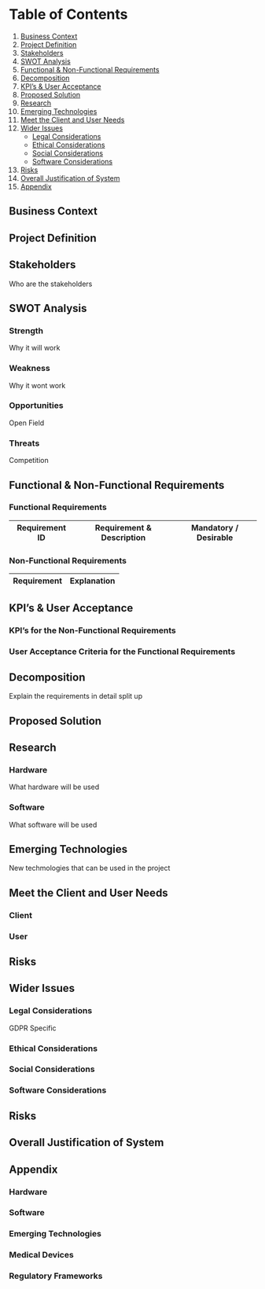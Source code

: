 # Table of Contents
1. [Business Context](#business-context)
2. [Project Definition](#project-definition)
3. [Stakeholders](#stakeholders)
4. [SWOT Analysis](#swot-analysis)
5. [Functional & Non-Functional Requirements](#functional--non-functional-requirements)
6. [Decomposition](#decomposition)
7. [KPI’s & User Acceptance](#kpis--user-acceptance)
8. [Proposed Solution](#proposed-solution)
9. [Research](#research)
10. [Emerging Technologies](#emerging-technologies)
11. [Meet the Client and User Needs](#meet-the-client-and-user-needs)
12. [Wider Issues](#wider-issues)
    - [Legal Considerations](#legal-considerations)
    - [Ethical Considerations](#ethical-considerations)
    - [Social Considerations](#social-considerations)
    - [Software Considerations](#software-considerations)
13. [Risks](#risks)
14. [Overall Justification of System](#overall-justification-of-system)
15. [Appendix](#appendix)

## Business Context

## Project Definition

## Stakeholders
Who are the stakeholders

## SWOT Analysis

### Strength
Why it will work

### Weakness
Why it wont work

### Opportunities
Open Field

### Threats
Competition

## Functional & Non-Functional Requirements

### Functional Requirements

| Requirement ID | Requirement & Description | Mandatory / Desirable |
| -------------- | ------------------------- | --------------------- |

### Non-Functional Requirements

| Requirement | Explanation |
| ----------- | ----------- |

## KPI’s & User Acceptance

### KPI’s for the Non-Functional Requirements

### User Acceptance Criteria for the Functional Requirements

## Decomposition
Explain the requirements in detail split up

## Proposed Solution

## Research

### Hardware
What hardware will be used

### Software
What software will be used

## Emerging Technologies
New techmologies that can be used in the project

## Meet the Client and User Needs

### Client

### User

## Risks

## Wider Issues

### Legal Considerations
GDPR
Specific 

### Ethical Considerations

### Social Considerations

### Software Considerations

## Risks

## Overall Justification of System

## Appendix

### Hardware

### Software

### Emerging Technologies

### Medical Devices

### Regulatory Frameworks

